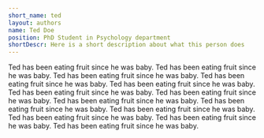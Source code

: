```yaml
---
short_name: ted
layout: authors
name: Ted Doe
position: PhD Student in Psychology department
shortDescr: Here is a short description about what this person does
---
```

Ted has been eating fruit since he was baby.
Ted has been eating fruit since he was baby.
Ted has been eating fruit since he was baby.
Ted has been eating fruit since he was baby.
Ted has been eating fruit since he was baby.
Ted has been eating fruit since he was baby.
Ted has been eating fruit since he was baby.
Ted has been eating fruit since he was baby.
Ted has been eating fruit since he was baby.
Ted has been eating fruit since he was baby.
Ted has been eating fruit since he was baby.
Ted has been eating fruit since he was baby.
Ted has been eating fruit since he was baby.

